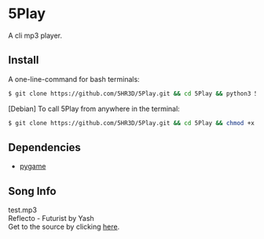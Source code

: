 # 5Play
A cli mp3 player.
## Install
A one-line-command for bash terminals:
```sh
$ git clone https://github.com/5HR3D/5Play.git && cd 5Play && python3 5player.py
```
[Debian] To call 5Play from anywhere in the terminal:
```sh
$ git clone https://github.com/5HR3D/5Play.git && cd 5Play && chmod +x 5player.py && sudo cp 5player.py /usr/bin 
```

## Dependencies
- [pygame](https://www.pygame.org/)
## Song Info
test.mp3<br>
Reflecto - Futurist by Yash<br>
Get to the source by clicking [here](https://www.youtube.com/watch?v=iaw0h4T1WEw).
